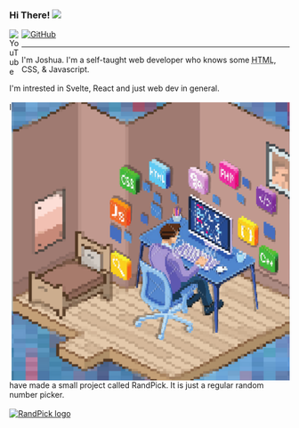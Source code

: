 ### Hi There! <img src="https://media.giphy.com/media/hvRJCLFzcasrR4ia7z/giphy.gif" width="25px">
  <a href="https://www.youtube.com/channel/UCaOfcXVQxTXlK-aqB4rUv_w?sub_confirmation=1">
    <img align="left" alt="YouTube" title="YouTube" width="22" src="https://github.com/peterthehan/peterthehan/blob/main/assets/youtube.svg">
  </a>
    <a href="https://github.com/joshj20">
    <img alt="GitHub" title="GitHub" width="22" src="https://github.com/peterthehan/peterthehan/blob/main/assets/github.svg">
  </a>
  <br>
<hr>
I'm Joshua. I'm a self-taught web developer who knows some <abbr title="HyperText Markup Language">HTML</abbr>, CSS, & Javascript.
<br />
<br>
I'm intrested in Svelte, React and just web dev in general.
<br>
<br>
<img align="right" src="./joshuaj.png" title="I like Svelte, React & just web development in general." alt="joshj20's profile picture">
I have made a small project called RandPick. It is just a regular random number picker.
<br>
<br>
<a href="https://randpick.vercel.app/">
  <img src="https://user-images.githubusercontent.com/103579257/163567078-68d86582-a0f4-4f90-90e2-52d01086aee6.png" title="Click to visit randpick" alt="RandPick logo" width="100" height="100">

</a>
